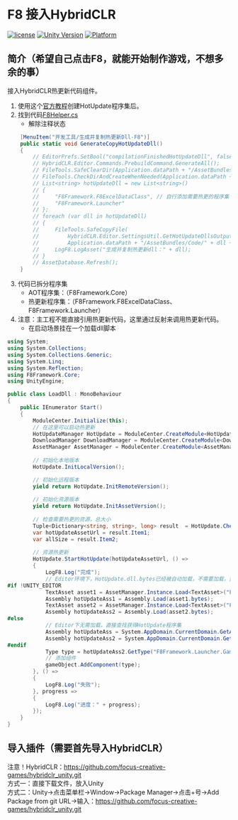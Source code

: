 # F8 接入HybridCLR

[![license](http://img.shields.io/badge/license-MIT-green.svg)](https://opensource.org/licenses/MIT) 
[![Unity Version](https://img.shields.io/badge/unity-2021.3.15f1-blue)](https://unity.com) 
[![Platform](https://img.shields.io/badge/platform-Win%20%7C%20Android%20%7C%20iOS%20%7C%20Mac%20%7C%20Linux%20%7C%20WebGL-orange)]() 

## 简介（希望自己点击F8，就能开始制作游戏，不想多余的事）
接入HybridCLR热更新代码组件。
1. 使用这个[官方教程](https://hybridclr.doc.code-philosophy.com/docs/beginner/quickstart)创建HotUpdate程序集后。  
2. 找到代码[F8Helper.cs](https://github.com/TippingGame/F8Framework/blob/main/Editor/F8Helper/F8Helper.cs)  
	* 解除注释状态  
```C#
    [MenuItem("开发工具/生成并复制热更新Dll-F8")]
    public static void GenerateCopyHotUpdateDll()
    {
        // EditorPrefs.SetBool("compilationFinishedHotUpdateDll", false);
        // HybridCLR.Editor.Commands.PrebuildCommand.GenerateAll();
        // FileTools.SafeClearDir(Application.dataPath + "/AssetBundles/Code");
        // FileTools.CheckDirAndCreateWhenNeeded(Application.dataPath + "/AssetBundles/Code");
        // List<string> hotUpdateDll = new List<string>()
        // {
        //     "F8Framework.F8ExcelDataClass", // 自行添加需要热更的程序集
        //     "F8Framework.Launcher"
        // };
        // foreach (var dll in hotUpdateDll)
        // {
        //     FileTools.SafeCopyFile(
        //         HybridCLR.Editor.SettingsUtil.GetHotUpdateDllsOutputDirByTarget(EditorUserBuildSettings.activeBuildTarget) + "/" + dll + ".dll",
        //         Application.dataPath + "/AssetBundles/Code/" + dll + ".bytes");
        //     LogF8.LogAsset("生成并复制热更新dll：" + dll);
        // }
        // AssetDatabase.Refresh();
    }
```
3. 代码已拆分程序集  
   * AOT程序集：（F8Framework.Core）  
   * 热更新程序集：（F8Framework.F8ExcelDataClass、F8Framework.Launcher）  
4. 注意：主工程不能直接引用热更新代码，这里通过反射来调用热更新代码。  
   * 在启动场景挂在一个加载dll脚本
```C#
using System;
using System.Collections;
using System.Collections.Generic;
using System.Linq;
using System.Reflection;
using F8Framework.Core;
using UnityEngine;

public class LoadDll : MonoBehaviour
{
    public IEnumerator Start()
    {
        ModuleCenter.Initialize(this);
        // 在这里可以启动热更新
        HotUpdateManager HotUpdate = ModuleCenter.CreateModule<HotUpdateManager>();
        DownloadManager DownloadManager = ModuleCenter.CreateModule<DownloadManager>();
        AssetManager AssetManager = ModuleCenter.CreateModule<AssetManager>();
        
        // 初始化本地版本
        HotUpdate.InitLocalVersion();

        // 初始化远程版本
        yield return HotUpdate.InitRemoteVersion();
            
        // 初始化资源版本
        yield return HotUpdate.InitAssetVersion();
            
        // 检查需要热更的资源，总大小
        Tuple<Dictionary<string, string>, long> result  = HotUpdate.CheckHotUpdate();
        var hotUpdateAssetUrl = result.Item1;
        var allSize = result.Item2;
        
        // 资源热更新
        HotUpdate.StartHotUpdate(hotUpdateAssetUrl, () =>
        {
            LogF8.Log("完成");
            // Editor环境下，HotUpdate.dll.bytes已经被自动加载，不需要加载，重复加载反而会出问题。
#if !UNITY_EDITOR
            TextAsset asset1 = AssetManager.Instance.Load<TextAsset>("F8Framework.F8ExcelDataClass");
            Assembly hotUpdateAss1 = Assembly.Load(asset1.bytes);
            TextAsset asset2 = AssetManager.Instance.Load<TextAsset>("F8Framework.Launcher");
            Assembly hotUpdateAss2 = Assembly.Load(asset2.bytes);
#else
            // Editor下无需加载，直接查找获得HotUpdate程序集
            Assembly hotUpdateAss = System.AppDomain.CurrentDomain.GetAssemblies().First(a => a.GetName().Name == "F8Framework.F8ExcelDataClass");
            Assembly hotUpdateAss2 = System.AppDomain.CurrentDomain.GetAssemblies().First(a => a.GetName().Name == "F8Framework.Launcher");
#endif
            Type type = hotUpdateAss2.GetType("F8Framework.Launcher.GameLauncher");
            // 添加组件
            gameObject.AddComponent(type);
        }, () =>
        {
            LogF8.Log("失败");
        }, progress =>
        {
            LogF8.Log("进度：" + progress);
        });
    }
}
```
## 导入插件（需要首先导入HybridCLR）
注意！HybridCLR：https://github.com/focus-creative-games/hybridclr_unity.git  
方式一：直接下载文件，放入Unity  
方式二：Unity->点击菜单栏->Window->Package Manager->点击+号->Add Package from git URL->输入：https://github.com/focus-creative-games/hybridclr_unity.git  
